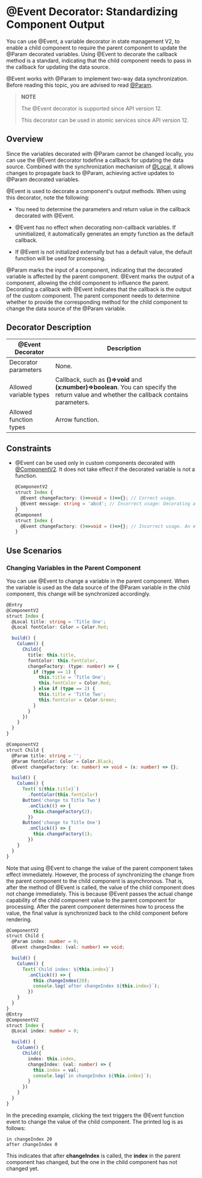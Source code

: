 # \@Event Decorator: Standardizing Component Output
<!--Kit: ArkUI-->
<!--Subsystem: ArkUI-->
<!--Owner: @jiyujia926-->
<!--Designer: @s10021109-->
<!--Tester: @TerryTsao-->
<!--Adviser: @zhang_yixin13-->

You can use \@Event, a variable decorator in state management V2, to enable a child component to require the parent component to update the \@Param decorated variables. Using \@Event to decorate the callback method is a standard, indicating that the child component needs to pass in the callback for updating the data source.


\@Event works with \@Param to implement two-way data synchronization. Before reading this topic, you are advised to read [\@Param](./arkts-new-param.md).

>**NOTE**
>
> The \@Event decorator is supported since API version 12.
>
> This decorator can be used in atomic services since API version 12.

## Overview

Since the variables decorated with \@Param cannot be changed locally, you can use the \@Event decorator todefine a callback for updating the data source. Combined with the synchronization mechanism of [\@Local](arkts-new-local.md), it allows changes to propagate back to \@Param, achieving active updates to @Param decorated variables.

\@Event is used to decorate a component's output methods. When using this decorator, note the following:

- You need to determine the parameters and return value in the callback decorated with \@Event.

- \@Event has no effect when decorating non-callback variables. If uninitialized, it automatically generates an empty function as the default callback.
- If \@Event is not initialized externally but has a default value, the default function will be used for processing.

\@Param marks the input of a component, indicating that the decorated variable is affected by the parent component. \@Event marks the output of a component, allowing the child component to influence the parent. Decorating a callback with \@Event indicates that the callback is the output of the custom component. The parent component needs to determine whether to provide the corresponding method for the child component to change the data source of the \@Param variable.

## Decorator Description

| \@Event Decorator| Description|
| ------------------- | ------------------------------------------------------------ |
| Decorator parameters| None.|
| Allowed variable types| Callback, such as **()=>void** and **(x:number)=>boolean**. You can specify the return value and whether the callback contains parameters.|
| Allowed function types| Arrow function.|

## Constraints

- \@Event can be used only in custom components decorated with [\@ComponentV2](arkts-new-componentV2.md). It does not take effect if the decorated variable is not a function.

  ```ts
  @ComponentV2
  struct Index {
    @Event changeFactory: ()=>void = ()=>{}; // Correct usage.
    @Event message: string = 'abcd'; // Incorrect usage: Decorating a non-function variable, @Event has no effect.
  }
  @Component
  struct Index {
    @Event changeFactory: ()=>void = ()=>{}; // Incorrect usage. An error is reported during compilation.
  }
  ```


## Use Scenarios

### Changing Variables in the Parent Component

You can use \@Event to change a variable in the parent component. When the variable is used as the data source of the \@Param variable in the child component, this change will be synchronized accordingly.

```ts
@Entry
@ComponentV2
struct Index {
  @Local title: string = 'Title One';
  @Local fontColor: Color = Color.Red;

  build() {
    Column() {
      Child({
        title: this.title,
        fontColor: this.fontColor,
        changeFactory: (type: number) => {
          if (type == 1) {
            this.title = 'Title One';
            this.fontColor = Color.Red;
          } else if (type == 2) {
            this.title = 'Title Two';
            this.fontColor = Color.Green;
          }
        }
      })
    }
  }
}

@ComponentV2
struct Child {
  @Param title: string = '';
  @Param fontColor: Color = Color.Black;
  @Event changeFactory: (x: number) => void = (x: number) => {};

  build() {
    Column() {
      Text(`${this.title}`)
        .fontColor(this.fontColor)
      Button('change to Title Two')
        .onClick(() => {
          this.changeFactory(2);
        })
      Button('change to Title One')
        .onClick(() => {
          this.changeFactory(1);
        })
    }
  }
}
```

Note that using \@Event to change the value of the parent component takes effect immediately. However, the process of synchronizing the change from the parent component to the child component is asynchronous. That is, after the method of \@Event is called, the value of the child component does not change immediately. This is because \@Event passes the actual change capability of the child component value to the parent component for processing. After the parent component determines how to process the value, the final value is synchronized back to the child component before rendering.

```ts
@ComponentV2
struct Child {
  @Param index: number = 0;
  @Event changeIndex: (val: number) => void;

  build() {
    Column() {
      Text(`Child index: ${this.index}`)
        .onClick(() => {
          this.changeIndex(20);
          console.log(`after changeIndex ${this.index}`);
        })
    }
  }
}
@Entry
@ComponentV2
struct Index {
  @Local index: number = 0;

  build() {
  	Column() {
  	  Child({
  	    index: this.index,
  	    changeIndex: (val: number) => {
  	      this.index = val;
          console.log(`in changeIndex ${this.index}`);
  	    }
  	  })
  	}
  }
}
```

In the preceding example, clicking the text triggers the \@Event function event to change the value of the child component. The printed log is as follows:

```
in changeIndex 20
after changeIndex 0
```

This indicates that after **changeIndex** is called, the **index** in the parent component has changed, but the one in the child component has not changed yet.
